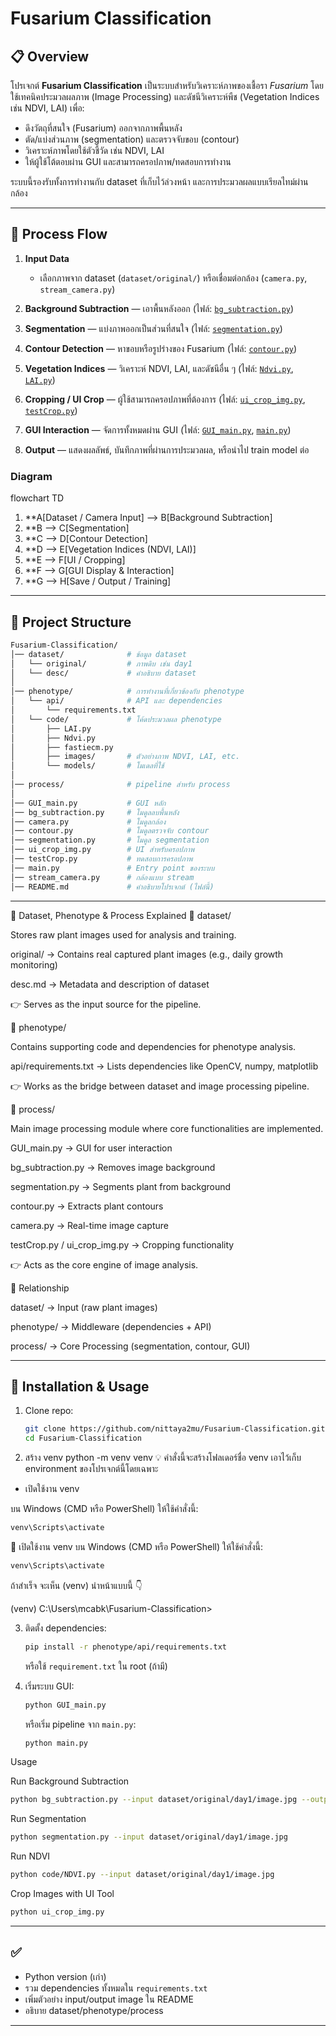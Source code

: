 # Fusarium Classification

## 📋 Overview

โปรเจกต์ **Fusarium Classification** เป็นระบบสำหรับวิเคราะห์ภาพของเชื้อรา *Fusarium* โดยใช้เทคนิคประมวลผลภาพ (Image Processing) และดัชนีวิเคราะห์พืช (Vegetation Indices เช่น NDVI, LAI) เพื่อ:

* ดึงวัตถุที่สนใจ (Fusarium) ออกจากภาพพื้นหลัง
* ตัด/แบ่งส่วนภาพ (segmentation) และตรวจจับขอบ (contour)
* วิเคราะห์ภาพโดยใช้ตัวชี้วัด เช่น NDVI, LAI
* ให้ผู้ใช้โต้ตอบผ่าน GUI และสามารถครอปภาพ/ทดสอบการทำงาน

ระบบนี้รองรับทั้งการทำงานกับ dataset ที่เก็บไว้ล่วงหน้า และการประมวลผลแบบเรียลไทม์ผ่านกล้อง

---

## 🔄 Process Flow

1. **Input Data**

   * เลือกภาพจาก dataset (`dataset/original/`) หรือเชื่อมต่อกล้อง (`camera.py`, `stream_camera.py`)
2. **Background Subtraction** — เอาพื้นหลังออก (ไฟล์: [`bg_subtraction.py`](./bg_subtraction.py))
3. **Segmentation** — แบ่งภาพออกเป็นส่วนที่สนใจ (ไฟล์: [`segmentation.py`](./segmentation.py))
4. **Contour Detection** — หาขอบหรือรูปร่างของ Fusarium (ไฟล์: [`contour.py`](./contour.py))
5. **Vegetation Indices** — วิเคราะห์ NDVI, LAI, และดัชนีอื่น ๆ (ไฟล์: [`Ndvi.py`](./code/Ndvi.py), [`LAI.py`](./code/LAI.py))
6. **Cropping / UI Crop** — ผู้ใช้สามารถครอปภาพที่ต้องการ (ไฟล์: [`ui_crop_img.py`](./ui_crop_img.py), [`testCrop.py`](./testCrop.py))
7. **GUI Interaction** — จัดการทั้งหมดผ่าน GUI (ไฟล์: [`GUI_main.py`](./GUI_main.py), [`main.py`](./main.py))
8. **Output** — แสดงผลลัพธ์, บันทึกภาพที่ผ่านการประมวลผล, หรือนำไป train model ต่อ

### Diagram


flowchart TD
   1. **A[Dataset / Camera Input] --> B[Background Subtraction]
   2. **B --> C[Segmentation]
   3. **C --> D[Contour Detection]
   4. **D --> E[Vegetation Indices (NDVI, LAI)]
   5. **E --> F[UI / Cropping]
   6. **F --> G[GUI Display & Interaction]
   7. **G --> H[Save / Output / Training]


---

## 📂 Project Structure

```bash
Fusarium-Classification/
│── dataset/              # ข้อมูล dataset
│   └── original/         # ภาพดิบ เช่น day1
│   └── desc/             # คำอธิบาย dataset
│
│── phenotype/            # การทำงานที่เกี่ยวข้องกับ phenotype
│   └── api/              # API และ dependencies
│       └── requirements.txt
│   └── code/             # โค้ดประมวลผล phenotype
│       ├── LAI.py
│       ├── Ndvi.py
│       ├── fastiecm.py
│       ├── images/       # ตัวอย่างภาพ NDVI, LAI, etc.
│       └── models/       # โมเดลที่ใช้
│
│── process/              # pipeline สำหรับ process
│
│── GUI_main.py           # GUI หลัก
│── bg_subtraction.py     # โมดูลลบพื้นหลัง
│── camera.py             # โมดูลกล้อง
│── contour.py            # โมดูลตรวจจับ contour
│── segmentation.py       # โมดูล segmentation
│── ui_crop_img.py        # UI สำหรับครอปภาพ
│── testCrop.py           # ทดสอบการครอปภาพ
│── main.py               # Entry point ของระบบ
│── stream_camera.py      # กล้องแบบ stream
│── README.md             # คำอธิบายโปรเจกต์ (ไฟล์นี้)
```
---

📖 Dataset, Phenotype & Process Explained
📂 dataset/

Stores raw plant images used for analysis and training.

original/ → Contains real captured plant images (e.g., daily growth monitoring)

desc.md → Metadata and description of dataset

👉 Serves as the input source for the pipeline.

📂 phenotype/

Contains supporting code and dependencies for phenotype analysis.

api/requirements.txt → Lists dependencies like OpenCV, numpy, matplotlib

👉 Works as the bridge between dataset and image processing pipeline.

📂 process/

Main image processing module where core functionalities are implemented.

GUI_main.py → GUI for user interaction

bg_subtraction.py → Removes image background

segmentation.py → Segments plant from background

contour.py → Extracts plant contours

camera.py → Real-time image capture

testCrop.py / ui_crop_img.py → Cropping functionality

👉 Acts as the core engine of image analysis.

🔗 Relationship

dataset/ → Input (raw plant images)

phenotype/ → Middleware (dependencies + API)

process/ → Core Processing (segmentation, contour, GUI)

---

## 🔧 Installation & Usage

1. Clone repo:

   ```bash
   git clone https://github.com/nittaya2mu/Fusarium-Classification.git
   cd Fusarium-Classification
   ```
2. สร้าง venv
   python -m venv venv
💡 คำสั่งนี้จะสร้างโฟลเดอร์ชื่อ venv เอาไว้เก็บ environment ของโปรเจกต์นี้โดยเฉพาะ

 - เปิดใช้งาน venv

บน Windows (CMD หรือ PowerShell) ให้ใช้คำสั่งนี้:
```bash
venv\Scripts\activate
```

🔹 เปิดใช้งาน venv
บน Windows (CMD หรือ PowerShell) ให้ใช้คำสั่งนี้:

```bash
venv\Scripts\activate
```
ถ้าสำเร็จ จะเห็น (venv) นำหน้าแบบนี้ 👇

(venv) C:\Users\mcabk\Fusarium-Classification>

3. ติดตั้ง dependencies:

   ```bash
   pip install -r phenotype/api/requirements.txt
   ```

   หรือใช้ `requirement.txt` ใน root (ถ้ามี)

4. เริ่มระบบ GUI:

   ```bash
   python GUI_main.py
   ```

   หรือเริ่ม pipeline จาก `main.py`:

   ```bash
   python main.py
   ```
Usage


Run Background Subtraction
```bash
python bg_subtraction.py --input dataset/original/day1/image.jpg --output output.jpg
```

Run Segmentation
```bash
python segmentation.py --input dataset/original/day1/image.jpg
```
Run NDVI
```bash
python code/NDVI.py --input dataset/original/day1/image.jpg
```
Crop Images with UI Tool
```bash
python ui_crop_img.py
```

---

## ✅ 

* Python version (เก่า)
* รวม dependencies ทั้งหมดใน `requirements.txt`
* เพิ่มตัวอย่าง input/output image ใน README 
* อธิบาย dataset/phenotype/process 

---



